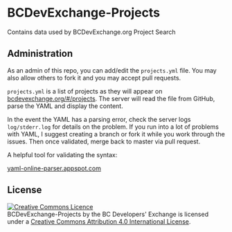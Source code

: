 # BCDevExchange-Projects

Contains data used by BCDevExchange.org Project Search

## Administration

As an admin of this repo, you can add/edit the `projects.yml` file.  You may also allow others to fork it and you may accept pull requests.  

`projects.yml` is a list of projects as they will appear on [bcdevexchange.org/#/projects](https://bcdevexchange.org/#/projects).  The server will read the file from GitHub, parse the YAML and display the content.  

In the event the YAML has a parsing error, check the server logs `log/stderr.log` for details on the problem. If you run into a lot of problems with YAML, I suggest creating a branch or fork it while you work through the issues.  Then once validated, merge back to master via pull request.  

A helpful tool for validating the syntax:

[yaml-online-parser.appspot.com](http://yaml-online-parser.appspot.com/?url=https%3A%2F%2Fraw.githubusercontent.com%2FBCDevExchange%2FBCDevExchange-Projects%2Fmaster%2Fprojects.yml)

## License
<a rel="license" href="http://creativecommons.org/licenses/by/4.0/"><img alt="Creative Commons Licence" style="border-width:0" src="https://i.creativecommons.org/l/by/4.0/80x15.png" /></a><br /><span xmlns:dct="http://purl.org/dc/terms/" property="dct:title">BCDevExchange-Projects</span> by <span xmlns:cc="http://creativecommons.org/ns#" property="cc:attributionName">the BC Developers' Exchange</span> is licensed under a <a rel="license" href="http://creativecommons.org/licenses/by/4.0/">Creative Commons Attribution 4.0 International License</a>.
